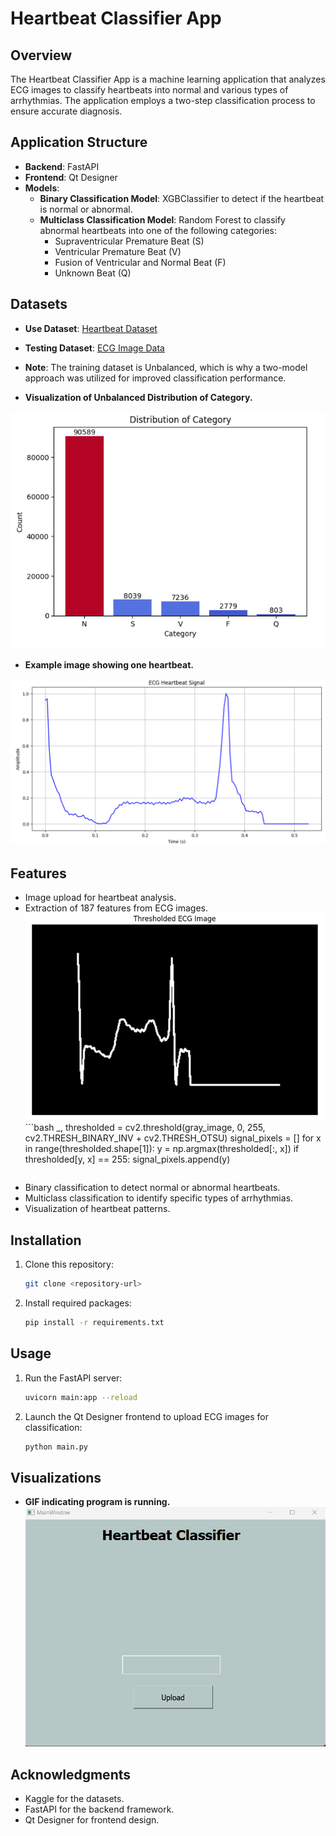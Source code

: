 # Heartbeat Classifier App

## Overview
The Heartbeat Classifier App is a machine learning application that analyzes ECG images to classify heartbeats into normal and various types of arrhythmias. The application employs a two-step classification process to ensure accurate diagnosis.

## Application Structure
- **Backend**: FastAPI
- **Frontend**: Qt Designer
- **Models**:
  - **Binary Classification Model**: XGBClassifier to detect if the heartbeat is normal or abnormal.
  - **Multiclass Classification Model**: Random Forest to classify abnormal heartbeats into one of the following categories:
    - Supraventricular Premature Beat (S)
    - Ventricular Premature Beat (V)
    - Fusion of Ventricular and Normal Beat (F)
    - Unknown Beat (Q)

## Datasets
- **Use Dataset**: [Heartbeat Dataset](https://www.kaggle.com/datasets/shayanfazeli/heartbeat)
- **Testing Dataset**: [ECG Image Data](https://www.kaggle.com/datasets/erhmrai/ecg-image-data)
- **Note**: The training dataset is Unbalanced, which is why a two-model approach was utilized for improved classification performance.


-    **Visualization of Unbalanced Distribution of Category.**

  ![Heartbeat Pattern Visualization](images/Screenshot%202024-10-06%20214310.png)

-    **Example image showing one heartbeat.**

  ![Example Heartbeat Image](images/Screenshot%202024-10-06%20214251.png)


## Features
- Image upload for heartbeat analysis.
- Extraction of 187 features from ECG images.
  ![Extraction](images/Screenshot%202024-10-06%20215738.png)
      ```bash
    _, thresholded = cv2.threshold(gray_image, 0, 255, cv2.THRESH_BINARY_INV + cv2.THRESH_OTSU)
    signal_pixels = []
    for x in range(thresholded.shape[1]):
         y = np.argmax(thresholded[:, x])
      if thresholded[y, x] == 255: 
         signal_pixels.append(y)
    ```
- Binary classification to detect normal or abnormal heartbeats.
- Multiclass classification to identify specific types of arrhythmias.
- Visualization of heartbeat patterns.

## Installation
1. Clone this repository:
    ```bash
    git clone <repository-url>
    ```

2. Install required packages:
    ```bash
    pip install -r requirements.txt
    ```

## Usage
1. Run the FastAPI server:
    ```bash
    uvicorn main:app --reload
    ```

2. Launch the Qt Designer frontend to upload ECG images for classification:
    ```bash
    python main.py
    ```
    
## Visualizations

- **GIF indicating program is running.**
  ![Processing GIF](images/tasks5.gif)

## Acknowledgments
- Kaggle for the datasets.
- FastAPI for the backend framework.
- Qt Designer for frontend design.
